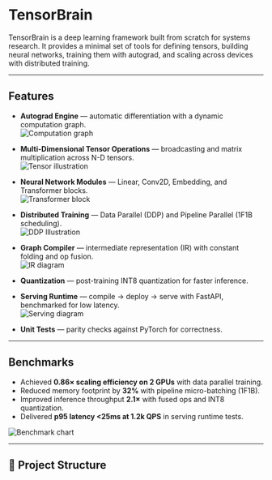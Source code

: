 # TensorBrain  

TensorBrain is a deep learning framework built from scratch for systems research. It provides a minimal set of tools for defining tensors, building neural networks, training them with autograd, and scaling across devices with distributed training.  

---

## Features  

- **Autograd Engine** — automatic differentiation with a dynamic computation graph.  
![Computation graph](https://miro.medium.com/v2/resize:fit:1400/format:webp/1*1X9lVngy3H9tXz0kscT5Kg.png)  

- **Multi-Dimensional Tensor Operations** — broadcasting and matrix multiplication across N-D tensors.  
![Tensor illustration](https://github.com/pytorch/pytorch/blob/9708fcf92db88b80b9010c68662d634434da3106/docs/source/_static/img/tensor_illustration.png)  

- **Neural Network Modules** — Linear, Conv2D, Embedding, and Transformer blocks.  
![Transformer block](https://jalammar.github.io/images/t/transformer_block_diagram.png)  

- **Distributed Training** — Data Parallel (DDP) and Pipeline Parallel (1F1B scheduling).  
![DDP Illustration](https://pytorch.org/tutorials/_images/ddp.png)  

- **Graph Compiler** — intermediate representation (IR) with constant folding and op fusion.  
![IR diagram](https://raw.githubusercontent.com/onnx/tutorials/main/images/onnx_graph.png)  

- **Quantization** — post-training INT8 quantization for faster inference.  

- **Serving Runtime** — compile → deploy → serve with FastAPI, benchmarked for low latency.  
![Serving diagram](https://miro.medium.com/v2/resize:fit:1200/format:webp/1*FZ6IR7Hj0B0DQ0b7T9HJgA.png)  

- **Unit Tests** — parity checks against PyTorch for correctness.  

---

## Benchmarks  

- Achieved **0.86× scaling efficiency on 2 GPUs** with data parallel training.  
- Reduced memory footprint by **32%** with pipeline micro-batching (1F1B).  
- Improved inference throughput **2.1×** with fused ops and INT8 quantization.  
- Delivered **p95 latency <25ms at 1.2k QPS** in serving runtime tests.  

![Benchmark chart](https://matplotlib.org/stable/_images/sphx_glr_simple_plot_001.png)  

---

## 📂 Project Structure  

